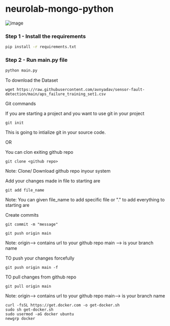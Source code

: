 # neurolab-mongo-python

![image](https://user-images.githubusercontent.com/57321948/196933065-4b16c235-f3b9-4391-9cfe-4affcec87c35.png)

### Step 1 - Install the requirements

```bash
pip install -r requirements.txt
```

### Step 2 - Run main.py file

```bash
python main.py
```
To download the Dataset

```
wget https://raw.githubusercontent.com/avnyadav/sensor-fault-detection/main/aps_failure_training_set1.csv
```

Git commands

If you are starting a project and you want to use git in your project
```
git init
```
This is going to intialize git in your source code.


OR

You can clon exiting github repo
```
git clone <github repo>
```
Note: Clone/ Download github repo inyour system

Add your changes made in file to starting are
```
git add file_name
```
Note: You can given file_name to add specific file or "." to add everything to starting are


Create commits
```
git commit -m "message"
```

```
git push origin main
```
Note: origin--> contains url to your github repo
main --> is your branch name

TO push your changes forcefully
```
git push origin main -f
```



TO pull changes from github repo
```
git pull origin main
```
Note: origin--> contains url to your github repo
main--> is your branch name

```
curl -fsSL https://get.docker.com -o get-docker.sh
sudo sh get-docker.sh
sudo usermod -aG docker ubuntu
newgrp docker
```
